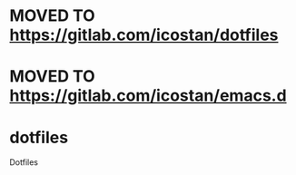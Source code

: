 # MOVED TO https://gitlab.com/icostan/dotfiles
# MOVED TO https://gitlab.com/icostan/emacs.d

dotfiles
========

Dotfiles
